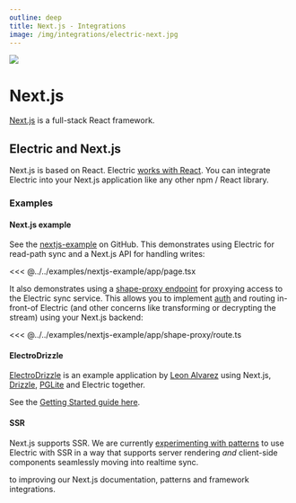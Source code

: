 ```yaml
---
outline: deep
title: Next.js - Integrations
image: /img/integrations/electric-next.jpg
---
```


<script setup>
  import HelpWanted from '/src/components/HelpWanted.vue'
</script>

<img src="/img/integrations/next.svg" class="product-icon" />

# Next.js

[Next.js](https://mobx.js.org) is a full-stack React framework.

## Electric and Next.js

Next.js is based on React. Electric [works with React](./react). You can integrate Electric into your Next.js application like any other npm / React library.

### Examples

#### Next.js example

See the [nextjs-example](https://github.com/electric-sql/electric/tree/main/examples/nextjs-example) on GitHub. This demonstrates using Electric for read-path sync and a Next.js API for handling writes:

<<< @../../examples/nextjs-example/app/page.tsx

It also demonstrates using a [shape-proxy endpoint](https://github.com/electric-sql/electric/blob/main/examples/nextjs-example/app/shape-proxy/route.ts) for proxying access to the Electric sync service. This allows you to implement [auth](/docs/guides/auth) and routing in-front-of Electric (and other concerns like transforming or decrypting the stream) using your Next.js backend:

<<< @../../examples/nextjs-example/app/shape-proxy/route.ts

#### ElectroDrizzle

[ElectroDrizzle](https://github.com/LeonAlvarez/ElectroDrizzle) is an example application by [Leon Alvarez](https://github.com/LeonAlvarez) using Next.js, [Drizzle](https://orm.drizzle.team), [PGLite](/product/pglite) and Electric together.

See the [Getting Started guide here](https://github.com/LeonAlvarez/ElectroDrizzle?tab=readme-ov-file#getting-started).

#### SSR

Next.js supports SSR. We are currently [experimenting with patterns](https://github.com/electric-sql/electric/pull/1596) to use Electric with SSR in a way that supports server rendering *and* client-side components seamlessly moving into realtime sync.

<HelpWanted issue="1596">
  <template v-slot:thing>
    a pull request
  </template>
  <template v-slot:doing>
    open
  </template>
  to improving our Next.js documentation, patterns and framework integrations.
</HelpWanted>
